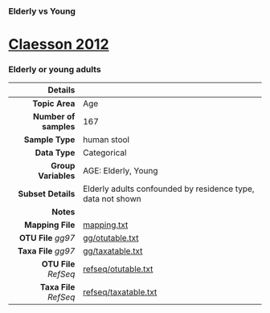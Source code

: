 ### Elderly vs Young
# [Claesson 2012]( ../docs/claesson.html )
### Elderly or young adults

| Details                   |                                                           |
| ------------------------: |-----------------------------------------------------------|
| **Topic Area**                | Age                                                |
| **Number of samples**         | 167                                         |
| **Sample Type**               | human stool                                         |
| **Data Type**                 | Categorical                                           |
| **Group Variables**           | AGE: Elderly, Young                                          |
| **Subset Details**            | Elderly adults confounded by residence type, data not shown                                  |
| **Notes**                     |                                          |
| **Mapping File**              | [mapping.txt]( ../datasets/claesson/mapping.txt)        |
| **OTU File** *gg97*           | [gg/otutable.txt]( ../datasets/claesson/gg/otutable.txt)          |
| **Taxa File** *gg97*          | [gg/taxatable.txt]( ../datasets/claesson/gg/taxatable.txt)        |
| **OTU File** *RefSeq*         | [refseq/otutable.txt]( ../datasets/claesson/refseq/otutable.txt)  |
| **Taxa File** *RefSeq*        | [refseq/taxatable.txt]( ../datasets/claesson/refseq/taxatable.txt)|